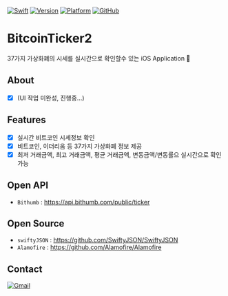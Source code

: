 [![Swift](https://img.shields.io/badge/Swift-Document-E77335.svg)](https://swift.org)
[![Version](https://img.shields.io/badge/Version-Swift%204.0-orange.svg)](https://developer.apple.com/kr/swift/)
[![Platform](https://img.shields.io/badge/Platform-%20iOS%209.0%2B-lightgrey.svg)](https://support.apple.com/ko_KR/downloads/ios)
[![GitHub](https://img.shields.io/badge/Github-S2Hwan-red.svg)](https://github.com/S2Hwan/BitcoinTicker2/)

# BitcoinTicker2
37가지 가상화폐의 시세를 실시간으로 확인할수 있는 iOS Application 


## About
- [x] (UI 작업 미완성, 진행중...)

## Features
 - [x] 실시간 비트코인 시세정보 확인
 - [x] 비트코인, 이더리움 등 37가지 가상화폐 정보 제공
 - [x] 최저 거래금액, 최고 거래금액, 평균 거래금액, 변동금액/변동률으 실시간으로 확인가능

## Open API
 - `Bithumb` : https://api.bithumb.com/public/ticker

## Open Source
 - `swiftyJSON` : https://github.com/SwiftyJSON/SwiftyJSON
 - `Alamofire` : https://github.com/Alamofire/Alamofire

## Contact
[![Gmail](https://img.shields.io/badge/gmail-sclooney0410%40gmail.com-000000.svg)](sclooney0410@gmail.com)

